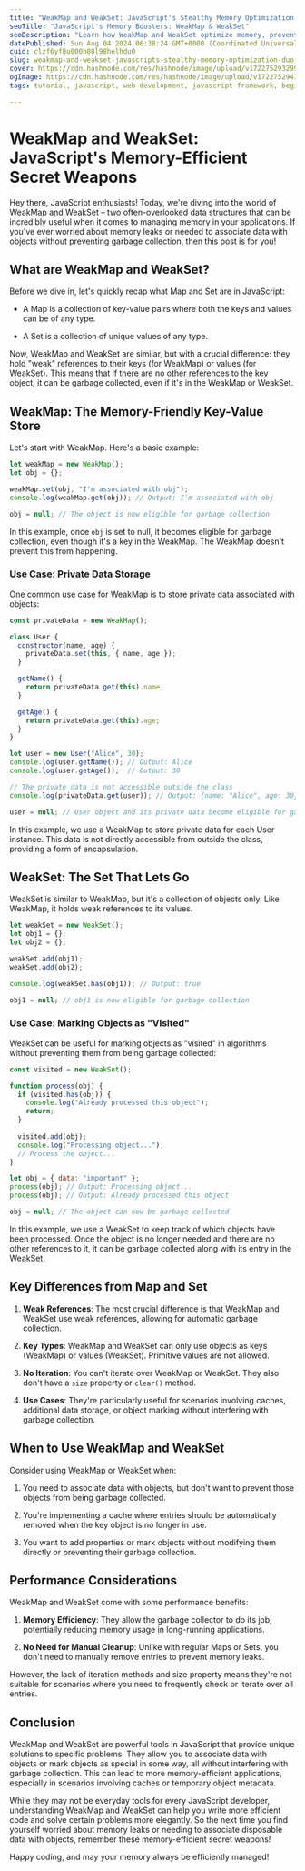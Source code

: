 ```yaml
---
title: "WeakMap and WeakSet: JavaScript's Stealthy Memory Optimization Duo"
seoTitle: "JavaScript's Memory Boosters: WeakMap & WeakSet"
seoDescription: "Learn how WeakMap and WeakSet optimize memory, prevent leaks, and improve data management in JavaScript applications"
datePublished: Sun Aug 04 2024 06:38:24 GMT+0000 (Coordinated Universal Time)
cuid: clzf6yf8u000h08l98helhdu0
slug: weakmap-and-weakset-javascripts-stealthy-memory-optimization-duo
cover: https://cdn.hashnode.com/res/hashnode/image/upload/v1722752932999/3c925e11-e89e-4388-810b-7f05601f2578.jpeg
ogImage: https://cdn.hashnode.com/res/hashnode/image/upload/v1722752941521/39b13ffb-7ad7-4e40-b50a-371bc7e5a2a2.jpeg
tags: tutorial, javascript, web-development, javascript-framework, beginners

---
```


# WeakMap and WeakSet: JavaScript's Memory-Efficient Secret Weapons

Hey there, JavaScript enthusiasts! Today, we're diving into the world of WeakMap and WeakSet – two often-overlooked data structures that can be incredibly useful when it comes to managing memory in your applications. If you've ever worried about memory leaks or needed to associate data with objects without preventing garbage collection, then this post is for you!

## What are WeakMap and WeakSet?

Before we dive in, let's quickly recap what Map and Set are in JavaScript:

* A Map is a collection of key-value pairs where both the keys and values can be of any type.
    
* A Set is a collection of unique values of any type.
    

Now, WeakMap and WeakSet are similar, but with a crucial difference: they hold "weak" references to their keys (for WeakMap) or values (for WeakSet). This means that if there are no other references to the key object, it can be garbage collected, even if it's in the WeakMap or WeakSet.

## WeakMap: The Memory-Friendly Key-Value Store

Let's start with WeakMap. Here's a basic example:

```javascript
let weakMap = new WeakMap();
let obj = {};

weakMap.set(obj, "I'm associated with obj");
console.log(weakMap.get(obj)); // Output: I'm associated with obj

obj = null; // The object is now eligible for garbage collection
```

In this example, once `obj` is set to null, it becomes eligible for garbage collection, even though it's a key in the WeakMap. The WeakMap doesn't prevent this from happening.

### Use Case: Private Data Storage

One common use case for WeakMap is to store private data associated with objects:

```javascript
const privateData = new WeakMap();

class User {
  constructor(name, age) {
    privateData.set(this, { name, age });
  }

  getName() {
    return privateData.get(this).name;
  }

  getAge() {
    return privateData.get(this).age;
  }
}

let user = new User("Alice", 30);
console.log(user.getName()); // Output: Alice
console.log(user.getAge());  // Output: 30

// The private data is not accessible outside the class
console.log(privateData.get(user)); // Output: {name: "Alice", age: 30}

user = null; // User object and its private data become eligible for garbage collection
```

In this example, we use a WeakMap to store private data for each User instance. This data is not directly accessible from outside the class, providing a form of encapsulation.

## WeakSet: The Set That Lets Go

WeakSet is similar to WeakMap, but it's a collection of objects only. Like WeakMap, it holds weak references to its values.

```javascript
let weakSet = new WeakSet();
let obj1 = {};
let obj2 = {};

weakSet.add(obj1);
weakSet.add(obj2);

console.log(weakSet.has(obj1)); // Output: true

obj1 = null; // obj1 is now eligible for garbage collection
```

### Use Case: Marking Objects as "Visited"

WeakSet can be useful for marking objects as "visited" in algorithms without preventing them from being garbage collected:

```javascript
const visited = new WeakSet();

function process(obj) {
  if (visited.has(obj)) {
    console.log("Already processed this object");
    return;
  }
  
  visited.add(obj);
  console.log("Processing object...");
  // Process the object...
}

let obj = { data: "important" };
process(obj); // Output: Processing object...
process(obj); // Output: Already processed this object

obj = null; // The object can now be garbage collected
```

In this example, we use a WeakSet to keep track of which objects have been processed. Once the object is no longer needed and there are no other references to it, it can be garbage collected along with its entry in the WeakSet.

## Key Differences from Map and Set

1. **Weak References**: The most crucial difference is that WeakMap and WeakSet use weak references, allowing for automatic garbage collection.
    
2. **Key Types**: WeakMap and WeakSet can only use objects as keys (WeakMap) or values (WeakSet). Primitive values are not allowed.
    
3. **No Iteration**: You can't iterate over WeakMap or WeakSet. They also don't have a `size` property or `clear()` method.
    
4. **Use Cases**: They're particularly useful for scenarios involving caches, additional data storage, or object marking without interfering with garbage collection.
    

## When to Use WeakMap and WeakSet

Consider using WeakMap or WeakSet when:

1. You need to associate data with objects, but don't want to prevent those objects from being garbage collected.
    
2. You're implementing a cache where entries should be automatically removed when the key object is no longer in use.
    
3. You want to add properties or mark objects without modifying them directly or preventing their garbage collection.
    

## Performance Considerations

WeakMap and WeakSet come with some performance benefits:

1. **Memory Efficiency**: They allow the garbage collector to do its job, potentially reducing memory usage in long-running applications.
    
2. **No Need for Manual Cleanup**: Unlike with regular Maps or Sets, you don't need to manually remove entries to prevent memory leaks.
    

However, the lack of iteration methods and size property means they're not suitable for scenarios where you need to frequently check or iterate over all entries.

## Conclusion

WeakMap and WeakSet are powerful tools in JavaScript that provide unique solutions to specific problems. They allow you to associate data with objects or mark objects as special in some way, all without interfering with garbage collection. This can lead to more memory-efficient applications, especially in scenarios involving caches or temporary object metadata.

While they may not be everyday tools for every JavaScript developer, understanding WeakMap and WeakSet can help you write more efficient code and solve certain problems more elegantly. So the next time you find yourself worried about memory leaks or needing to associate disposable data with objects, remember these memory-efficient secret weapons!

Happy coding, and may your memory always be efficiently managed!
